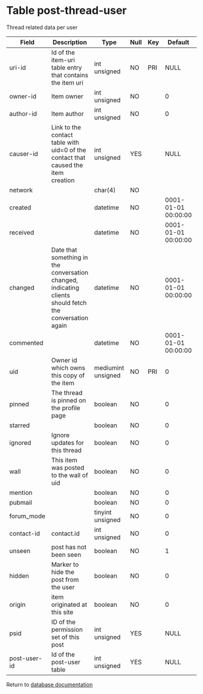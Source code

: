 Table post-thread-user
===========
Thread related data per user

| Field        | Description                                                                                             | Type               | Null | Key | Default             | Extra |    
| ------------ | ------------------------------------------------------------------------------------------------------- | ------------------ | ---- | --- | ------------------- | ----- |    
| uri-id       | Id of the item-uri table entry that contains the item uri                                               | int unsigned       | NO   | PRI | NULL                |       |    
| owner-id     | Item owner                                                                                              | int unsigned       | NO   |     | 0                   |       |    
| author-id    | Item author                                                                                             | int unsigned       | NO   |     | 0                   |       |    
| causer-id    | Link to the contact table with uid=0 of the contact that caused the item creation                       | int unsigned       | YES  |     | NULL                |       |    
| network      |                                                                                                         | char(4)            | NO   |     |                     |       |    
| created      |                                                                                                         | datetime           | NO   |     | 0001-01-01 00:00:00 |       |    
| received     |                                                                                                         | datetime           | NO   |     | 0001-01-01 00:00:00 |       |    
| changed      | Date that something in the conversation changed, indicating clients should fetch the conversation again | datetime           | NO   |     | 0001-01-01 00:00:00 |       |    
| commented    |                                                                                                         | datetime           | NO   |     | 0001-01-01 00:00:00 |       |    
| uid          | Owner id which owns this copy of the item                                                               | mediumint unsigned | NO   | PRI | 0                   |       |    
| pinned       | The thread is pinned on the profile page                                                                | boolean            | NO   |     | 0                   |       |    
| starred      |                                                                                                         | boolean            | NO   |     | 0                   |       |    
| ignored      | Ignore updates for this thread                                                                          | boolean            | NO   |     | 0                   |       |    
| wall         | This item was posted to the wall of uid                                                                 | boolean            | NO   |     | 0                   |       |    
| mention      |                                                                                                         | boolean            | NO   |     | 0                   |       |    
| pubmail      |                                                                                                         | boolean            | NO   |     | 0                   |       |    
| forum_mode   |                                                                                                         | tinyint unsigned   | NO   |     | 0                   |       |    
| contact-id   | contact.id                                                                                              | int unsigned       | NO   |     | 0                   |       |    
| unseen       | post has not been seen                                                                                  | boolean            | NO   |     | 1                   |       |    
| hidden       | Marker to hide the post from the user                                                                   | boolean            | NO   |     | 0                   |       |    
| origin       | item originated at this site                                                                            | boolean            | NO   |     | 0                   |       |    
| psid         | ID of the permission set of this post                                                                   | int unsigned       | YES  |     | NULL                |       |    
| post-user-id | Id of the post-user table                                                                               | int unsigned       | YES  |     | NULL                |       |    

Return to [database documentation](help/database)
